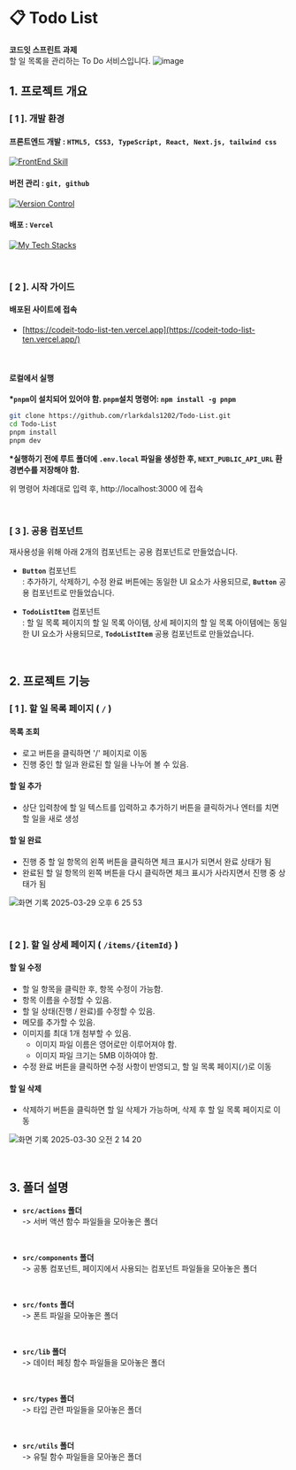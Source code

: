 # 📋 Todo List

**코드잇 스프린트 과제**<br>
할 일 목록을 관리하는 To Do 서비스입니다.
![image](https://github.com/user-attachments/assets/45db0416-e155-4c5f-b2a6-0cfa2fcfd23f)


## 1. 프로젝트 개요
### [ 1 ]. 개발 환경
#### 프론트엔드 개발 : `HTML5, CSS3, TypeScript, React, Next.js, tailwind css`
[![FrontEnd Skill](https://skillicons.dev/icons?i=html,css,ts,react,nextjs,tailwind)](https://skillicons.dev)


#### 버전 관리 : `git, github`
[![Version Control](https://skillicons.dev/icons?i=git,github)](https://skillicons.dev)


#### 배포 : `Vercel`
[![My Tech Stacks](https://skillicons.dev/icons?i=vercel)](https://skillicons.dev)

<br/>

### [ 2 ]. 시작 가이드
#### 배포된 사이트에 접속
- [https://codeit-todo-list-ten.vercel.app](https://codeit-todo-list-ten.vercel.app/)

<br/>

#### 로컬에서 실행
**\*`pnpm`이 설치되어 있어야 함. `pnpm`설치 명령어: `npm install -g pnpm`**

```bash
git clone https://github.com/rlarkdals1202/Todo-List.git
cd Todo-List
pnpm install
pnpm dev
```
**\*실행하기 전에 루트 폴더에 `.env.local` 파일을 생성한 후, `NEXT_PUBLIC_API_URL` 환경변수를 저장해야 함.**

위 명령어 차례대로 입력 후, http://localhost:3000 에 접속

<br/>

### [ 3 ]. 공용 컴포넌트
재사용성을 위해 아래 2개의 컴포넌트는 공용 컴포넌트로 만들었습니다.

- **`Button`** 컴포넌트 <br/>
  : 추가하기, 삭제하기, 수정 완료 버튼에는 동일한 UI 요소가 사용되므로, **`Button`** 공용 컴포넌트로 만들었습니다.

- **`TodoListItem`** 컴포넌트 <br/>
  : 할 일 목록 페이지의 할 일 목록 아이템, 상세 페이지의 할 일 목록 아이템에는 동일한 UI 요소가 사용되므로, **`TodoListItem`** 공용 컴포넌트로 만들었습니다. 

<br/>

## 2. 프로젝트 기능 
### [ 1 ]. 할 일 목록 페이지 ( `/` )
#### 목록 조회
- 로고 버튼을 클릭하면 '/' 페이지로 이동
- 진행 중인 할 일과 완료된 할 일을 나누어 볼 수 있음.
#### 할 일 추가
- 상단 입력창에 할 일 텍스트를 입력하고 추가하기 버튼을 클릭하거나 엔터를 치면 할 일을 새로 생성
#### 할 일 완료
- 진행 중 할 일 항목의 왼쪽 버튼을 클릭하면 체크 표시가 되면서 완료 상태가 됨
- 완료된 할 일 항목의 왼쪽 버튼을 다시 클릭하면 체크 표시가 사라지면서 진행 중 상태가 됨

![화면 기록 2025-03-29 오후 6 25 53](https://github.com/user-attachments/assets/6a5ff7a8-ef94-4cc3-9210-5992d0aa1e05)


<br/>

### [ 2 ]. 할 일 상세 페이지 ( `/items/{itemId}` )
#### 할 일 수정
- 할 일 항목을 클릭한 후, 항목 수정이 가능함.
- 항목 이름을 수정할 수 있음.
- 할 일 상태(진행 / 완료)를 수정할 수 있음.
- 메모를 추가할 수 있음.
- 이미지를 최대 1개 첨부할 수 있음.
  + 이미지 파일 이름은 영어로만 이루어져야 함.
  + 이미지 파일 크기는 5MB 이하여야 함.
- 수정 완료 버튼을 클릭하면 수정 사항이 반영되고, 할 일 목록 페이지(`/`)로 이동

#### 할 일 삭제
- 삭제하기 버튼을 클릭하면 할 일 삭제가 가능하며, 삭제 후 할 일 목록 페이지로 이동

![화면 기록 2025-03-30 오전 2 14 20](https://github.com/user-attachments/assets/9357110f-1bf4-4ca7-9fe2-b68780e0e07c)


<br/>

## 3. 폴더 설명

- **`src/actions` 폴더**<br/>
  -> 서버 액션 함수 파일들을 모아놓은 폴더

<br>

- **`src/components` 폴더**<br/>
  -> 공통 컴포넌트, 페이지에서 사용되는 컴포넌트 파일들을 모아놓은 폴더

<br>

- **`src/fonts` 폴더**<br/>
  -> 폰트 파일을 모아놓은 폴더

<br>

- **`src/lib` 폴더**<br/>
  -> 데이터 페칭 함수 파일들을 모아놓은 폴더

<br>

- **`src/types` 폴더**<br/>
  -> 타입 관련 파일들을 모아놓은 폴더

<br>

- **`src/utils` 폴더**<br/>
  -> 유틸 함수 파일들을 모아놓은 폴더
